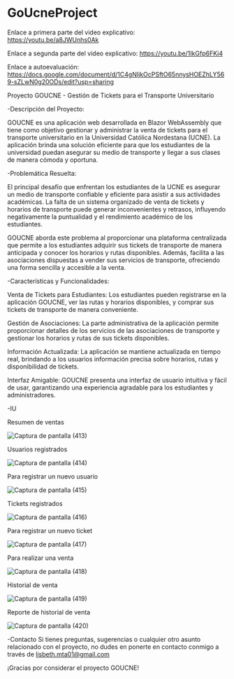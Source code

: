 # GoUcneProject
Enlace a primera parte del video explicativo: https://youtu.be/a8JWUnhs0Ak

Enlace a segunda parte del video explicativo: https://youtu.be/1IkGfp6FKi4

Enlace a autoevaluación: https://docs.google.com/document/d/1C4gNIjkOcPSftO65nnysHOEZhLY569-sZLwN0g20ODs/edit?usp=sharing

Proyecto GOUCNE - Gestión de Tickets para el Transporte Universitario

-Descripción del Proyecto:

GOUCNE es una aplicación web desarrollada en Blazor WebAssembly que tiene como objetivo gestionar y administrar la venta de tickets para el transporte universitario en la Universidad Católica Nordestana (UCNE). La aplicación brinda una solución eficiente para que los estudiantes de la universidad puedan asegurar su medio de transporte y llegar a sus clases de manera cómoda y oportuna.

-Problemática Resuelta:

El principal desafío que enfrentan los estudiantes de la UCNE es asegurar un medio de transporte confiable y eficiente para asistir a sus actividades académicas. La falta de un sistema organizado de venta de tickets y horarios de transporte puede generar inconvenientes y retrasos, influyendo negativamente la puntualidad y el rendimiento académico de los estudiantes.

GOUCNE aborda este problema al proporcionar una plataforma centralizada que permite a los estudiantes adquirir sus tickets de transporte de manera anticipada y conocer los horarios y rutas disponibles. Además, facilita a las asociaciones dispuestas a vender sus servicios de transporte, ofreciendo una forma sencilla y accesible a la venta.

-Características y Funcionalidades:

   Venta de Tickets para Estudiantes: Los estudiantes pueden registrarse en la aplicación GOUCNE, ver las rutas y horarios disponibles, y comprar sus tickets de transporte de manera conveniente.

  Gestión de Asociaciones: La parte administrativa de la aplicación permite proporcionar detalles de los servicios de las asociaciones de transporte y gestionar los horarios y rutas de sus tickets disponibles.

   Información Actualizada: La aplicación se mantiene actualizada en tiempo real, brindando a los usuarios información precisa sobre horarios, rutas y disponibilidad de tickets.

   Interfaz Amigable: GOUCNE presenta una interfaz de usuario intuitiva y fácil de usar, garantizando una experiencia agradable para los estudiantes y administradores.

-IU

Resumen de ventas

![Captura de pantalla (413)](https://github.com/Lisbeth-Tejada2/GoUcneProject/assets/123409865/70013126-bb0b-4f11-82de-ea1de7e08def)


Usuarios registrados

![Captura de pantalla (414)](https://github.com/Lisbeth-Tejada2/GoUcneProject/assets/123409865/1a483a3b-f52a-4cdb-aba4-c9065425a88d)


Para registrar un nuevo usuario

![Captura de pantalla (415)](https://github.com/Lisbeth-Tejada2/GoUcneProject/assets/123409865/ab6720fe-443f-463c-bcaf-8c0604e73cc1)


Tickets registrados 

![Captura de pantalla (416)](https://github.com/Lisbeth-Tejada2/GoUcneProject/assets/123409865/2894e2d1-e675-45f0-ba04-734999d1f80a)


Para registrar un nuevo ticket

![Captura de pantalla (417)](https://github.com/Lisbeth-Tejada2/GoUcneProject/assets/123409865/f3e7fbfa-9dbf-46b2-8292-41c113e573a0)


Para realizar una venta

![Captura de pantalla (418)](https://github.com/Lisbeth-Tejada2/GoUcneProject/assets/123409865/00a53b00-9df9-424b-92f2-afe90fd783ae)


Historial de venta

![Captura de pantalla (419)](https://github.com/Lisbeth-Tejada2/GoUcneProject/assets/123409865/a04545d3-175c-462e-bd14-ef032d49d543)


Reporte de historial de venta

![Captura de pantalla (420)](https://github.com/Lisbeth-Tejada2/GoUcneProject/assets/123409865/99c07ab7-8487-442f-919d-b28b1f1c7db8)


-Contacto
Si tienes preguntas, sugerencias o cualquier otro asunto relacionado con el proyecto, no dudes en ponerte en contacto conmigo a través de lisbeth.mta01@gmail.com

¡Gracias por considerar el proyecto GOUCNE!
